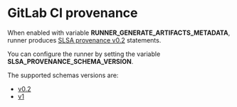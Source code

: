 # GitLab CI provenance
When enabled with variable **RUNNER_GENERATE_ARTIFACTS_METADATA**, runner produces [SLSA provenance v0.2](https://slsa.dev/spec/v0.2/provenance) statements.

You can configure the runner by setting the variable **SLSA_PROVENANCE_SCHEMA_VERSION**.

The supported schemas versions are:
* [v0.2](https://slsa.dev/spec/v0.2/provenance)
* [v1](https://slsa.dev/spec/v1/provenance)

